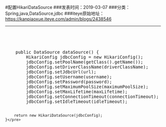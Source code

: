 #配置HikariDataSource
###发表时间：2019-03-07
###分类：Spring,java,DataSource,jdbc
###iteye原始地址：<a href="https://kanpiaoxue.iteye.com/admin/blogs/2438546" target="_blank">https://kanpiaoxue.iteye.com/admin/blogs/2438546</a>

---

<div class="iteye-blog-content-contain" style="font-size: 14px;"> 
 <p>&nbsp;</p> 
 <p>&nbsp;</p> 
 <pre name="code" class="java">    public DataSource dataSource() {
        HikariConfig jdbcConfig = new HikariConfig();
        jdbcConfig.setPoolName(getClass().getName());
        jdbcConfig.setDriverClassName(driverClassName);
        jdbcConfig.setJdbcUrl(url);
        jdbcConfig.setUsername(username);
        jdbcConfig.setPassword(password);
        jdbcConfig.setMaximumPoolSize(maximumPoolSize);
        jdbcConfig.setMaxLifetime(maxLifetime);
        jdbcConfig.setConnectionTimeout(connectionTimeout);
        jdbcConfig.setIdleTimeout(idleTimeout);

        return new HikariDataSource(jdbcConfig);
    }</pre> 
 <p>&nbsp;</p> 
</div>